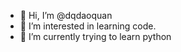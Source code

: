 - 👋 Hi, I’m @dqdaoquan
- 👀 I’m interested in learning code.
- 🌱 I’m currently trying to learn python

<!---
dqdaoquan/dqdaoquan is a ✨ special ✨ repository because its `README.md` (this file) appears on your GitHub profile.
You can click the Preview link to take a look at your changes.
--->
